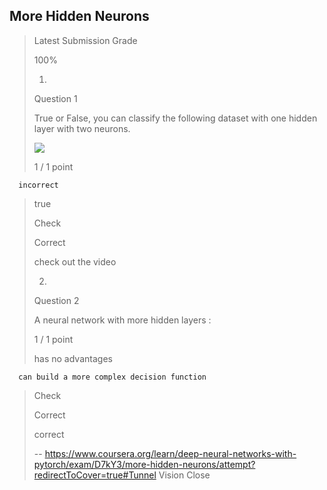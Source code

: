 ## More Hidden Neurons
> 
> Latest Submission Grade
> 
> 100%
> 
> 1.
> 
> Question 1
> 
> True or False, you can classify the following dataset with one hidden layer with two neurons.
> 
> ![](https://d3c33hcgiwev3.cloudfront.net/imageAssetProxy.v1/uaAyzuqzEembNwq8zSOfag_8be5aa07a4ed754d076e13a3d17f64ea_Screen-Shot-2019-10-09-at-12.39.07-PM-2-.png?expiry=1598918400000&hmac=JM6RAueQbHdaZjd--vkiHHT_sH4r4uB9G0FBI9rJR7M)
> 
> 1 / 1 point
> 

      incorrect 
> 
>  true 
> 
> Check
> 
> Correct
> 
> check out the video
> 
> 2.
> 
> Question 2
> 
> A neural network with more hidden layers :
> 
> 1 / 1 point
> 
>  has no advantages 
> 

      can build a more complex decision function 
> 
> Check
> 
> Correct
> 
> correct
>
> -- https://www.coursera.org/learn/deep-neural-networks-with-pytorch/exam/D7kY3/more-hidden-neurons/attempt?redirectToCover=true#Tunnel Vision Close
